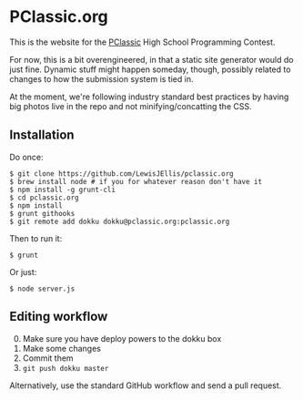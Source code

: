 # PClassic.org
This is the website for the [PClassic](http://pclassic.org) High School Programming Contest.

For now, this is a bit overengineered, in that a static site generator would do just fine. Dynamic stuff might happen someday, though, possibly related to changes to how the submission system is tied in.

At the moment, we're following industry standard best practices by having big photos live in the repo and not minifying/concatting the CSS.

## Installation

Do once:
```
$ git clone https://github.com/LewisJEllis/pclassic.org
$ brew install node # if you for whatever reason don't have it
$ npm install -g grunt-cli
$ cd pclassic.org
$ npm install
$ grunt githooks
$ git remote add dokku dokku@pclassic.org:pclassic.org
```
Then to run it:
```
$ grunt
```
Or just:
```
$ node server.js
```

## Editing workflow

0. Make sure you have deploy powers to the dokku box
1. Make some changes
2. Commit them
3. `git push dokku master`

Alternatively, use the standard GitHub workflow and send a pull request.
